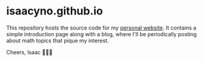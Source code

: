 # isaacyno.github.io

This repository hosts the source code for my [personal website](https://isaacyno.github.io/). It contains a simple introduction page along with a blog, where I'll be periodically posting about math topics that pique my interest.

Cheers, Isaac 👨🏻‍🏫
